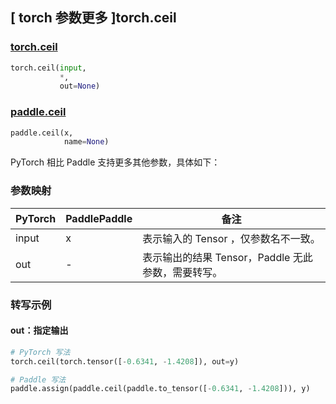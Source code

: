 ## [ torch 参数更多 ]torch.ceil

### [torch.ceil](https://pytorch.org/docs/stable/generated/torch.ceil.html#torch.ceil)

```python
torch.ceil(input,
           *,
           out=None)
```

### [paddle.ceil](https://www.paddlepaddle.org.cn/documentation/docs/zh/develop/api/paddle/ceil_cn.html)

```python
paddle.ceil(x,
            name=None)
```

PyTorch 相比 Paddle 支持更多其他参数，具体如下：
### 参数映射

| PyTorch       | PaddlePaddle | 备注                                                   |
| ------------- | ------------ | ------------------------------------------------------ |
| input  |   x   | 表示输入的 Tensor ，仅参数名不一致。   |
| out | - | 表示输出的结果 Tensor，Paddle 无此参数，需要转写。|


### 转写示例
#### out：指定输出
```python
# PyTorch 写法
torch.ceil(torch.tensor([-0.6341, -1.4208]), out=y)

# Paddle 写法
paddle.assign(paddle.ceil(paddle.to_tensor([-0.6341, -1.4208])), y)
```
